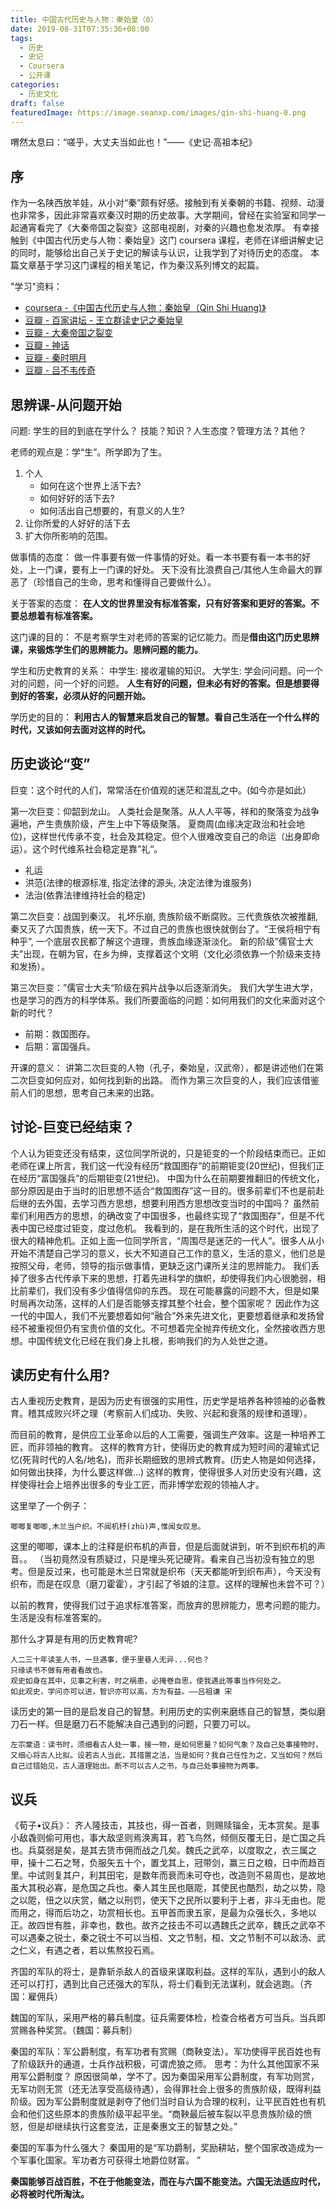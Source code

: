 ```yaml
---
title: 中国古代历史与人物：秦始皇（0）
date: 2019-08-31T07:35:36+08:00
tags:
  - 历史
  - 史记
  - Coursera
  - 公开课
categories:
  - 历史文化
draft: false
featuredImage: https://image.seanxp.com/images/qin-shi-huang-0.png
---
```

喟然太息曰：“嗟乎，大丈夫当如此也！”——《史记·高祖本纪》
<!--more-->

## 序
作为一名陕西放羊娃，从小对“秦”颇有好感。接触到有关秦朝的书籍、视频、动漫也非常多，因此非常喜欢秦汉时期的历史故事。大学期间，曾经在实验室和同学一起通宵看完了《大秦帝国之裂变》这部电视剧，对秦的兴趣也愈发浓厚。
有幸接触到《中国古代历史与人物：秦始皇》这门 coursera 课程，老师在详细讲解史记的同时，能够给出自己关于史记的解读与认识，让我学到了对待历史的态度。
本篇文章基于学习这门课程的相关笔记，作为秦汉系列博文的起篇。

"学习"资料：
* [coursera -《中国古代历史与人物：秦始皇（Qin Shi Huang)》](https://zh.coursera.org/learn/qin-shi-huang)
* [豆瓣 - 百家讲坛 - 王立群读史记之秦始皇](https://movie.douban.com/subject/26933221/)
* [豆瓣 - 大秦帝国之裂变](https://movie.douban.com/subject/3114220/)
* [豆瓣 - 神话](https://movie.douban.com/subject/3732699/)
* [豆瓣 - 秦时明月](https://movie.douban.com/subject/3074717/)
* [豆瓣 - 吕不韦传奇](https://movie.douban.com/subject/3018524/)

## 思辨课-从问题开始
问题: 学生的目的到底在学什么？
技能？知识？人生态度？管理方法？其他？

老师的观点是：学“生”。所学即为了生。

1. 个人
	* 如何在这个世界上活下去? 
	* 如何好好的活下去?
	* 如何活出自己想要的，有意义的人生?
2. 让你所爱的人好好的活下去
3. 扩大你所影响的范围。

做事情的态度：
做一件事要有做一件事情的好处。看一本书要有看一本书的好处，上一门课，要有上一门课的好处。
天下没有比浪费自己/其他人生命最大的罪恶了（珍惜自己的生命，思考和懂得自己要做什么）。

关于答案的态度：
**在人文的世界里没有标准答案，只有好答案和更好的答案。不要总想着有标准答案。**

这门课的目的：
不是考察学生对老师的答案的记忆能力。而是**借由这门历史思辨课，来锻炼学生们的思辨能力。思辨问题的能力。**

学生和历史教育的关系：
中学生: 接收灌输的知识。
大学生: 学会问问题。问一个对的问题，问一个好的问题。
**人生有好的问题，但未必有好的答案。但是想要得到好的答案，必须从好的问题开始。**

学历史的目的：
**利用古人的智慧来启发自己的智慧。看自己生活在一个什么样的时代，又该如何去面对这样的时代。**

## 历史谈论“变”
巨变：这个时代的人们，常常活在价值观的迷茫和混乱之中。(如今亦是如此）

第一次巨变：仰韶到龙山。
人类社会是聚落。从人人平等，祥和的聚落变为战争遍地，产生贵族阶级，产生上中下等级聚落。
夏商周(血缘决定政治和社会地位)，这样世代传承不变，社会及其稳定。但个人很难改变自己的命运（出身即命运）。这个时代维系社会稳定是靠”礼“。

* 礼运
* 洪范(法律的根源标准, 指定法律的源头, 决定法律为谁服务)
* 法治(依靠法律维持社会的稳定)

第二次巨变：战国到秦汉。
礼坏乐崩, 贵族阶级不断腐败。三代贵族依次被推翻, 秦又灭了六国贵族，统一天下。不过自己的贵族也很快就倒台了。“王侯将相宁有种乎”, 一个底层农民都了解这个道理，贵族血缘逐渐淡化。
新的阶级”儒官士大夫”出现，在朝为官，在乡为绅，支撑着这个文明（文化必须依靠一个阶级来支持和发扬）。

第三次巨变：”儒官士大夫“阶级在鸦片战争以后逐渐消失。
我们大学生进大学，也是学习的西方的科学体系。我们所要面临的问题：如何用我们的文化来面对这个新的时代？
* 前期：救国图存。
* 后期：富国强兵。

开课的意义：
讲第二次巨变的人物（孔子，秦始皇，汉武帝），都是讲述他们在第二次巨变如何应对，如何找到新的出路。
而作为第三次巨变的人，我们应该借鉴前人们的思想，思考自己未来的出路。

## 讨论-巨变已经结束？

个人认为钜变还没有结束，这位同学所说的，只是钜变的一个阶段结束而已。正如老师在课上所言，我们这一代没有经历“救国图存”的前期钜变(20世纪)，但我们正在经历“富国强兵”的后期钜变(21世纪)。
中国为什么在前期要推翻旧的传统文化，部分原因是由于当时的旧思想不适合“救国图存”这一目的。很多前辈们不也是前赴后继的去外国，去学习西方思想，想要利用西方思想改变当时的中国吗？
虽然前辈们利用西方的思想，的确改变了中国很多，也最终实现了“救国图存”，但是不代表中国已经度过钜变，度过危机。
我看到的，是在我所生活的这个时代，出现了很大的精神危机。正如上面一位同学所言，“周围尽是迷茫的一代人”。很多人从小开始不清楚自己学习的意义，长大不知道自己工作的意义，生活的意义，他们总是按照父母，老师，领导的指示做事情，更缺乏这门课所关注的思辨能力。
我们丢掉了很多古代传承下来的思想，打着先进科学的旗帜，却使得我们内心很脆弱，相比前辈们，我们没有多少值得信仰的东西。
现在可能暴露的问题不大，但是如果时局再次动荡，这样的人们是否能够支撑其整个社会，整个国家呢？
因此作为这一代的中国人，我们不光要想着如何“融合”外来先进文化，更要想着继承和发扬曾经不被重视但仍有宝贵价值的文化。不可想着完全抛弃传统文化，全然接收西方思想。中国传统文化已经在我们身上扎根，影响我们的为人处世之道。

## 读历史有什么用?
古人重视历史教育，是因为历史有很强的实用性，历史学是培养各种领袖的必备教育。稽其成败兴坏之理（考察前人们成功、失败、兴起和衰落的规律和道理）。

而目前的教育，是供应工业革命以后的人工需要，强调生产效率。这是一种培养工匠，而非领袖的教育。
这样的教育方针，使得历史的教育成为短时间的灌输式记忆(死背时代的人名/地名)，而非长期细致的思辨式教育。(历史人物是如何选择，如何做出抉择，为什么要这样做...)
这样的教育，使得很多人对历史没有兴趣，这样使得社会上培养出很多的专业工匠，而非博学宏观的领袖人才。

这里举了一个例子：

	唧唧复唧唧,木兰当户织。不闻机杼(zhù)声,惟闻女叹息。

这里的唧唧，课本上的注释是织布机的声音，但是后面就讲到，听不到织布机的声音。。
（当初竟然没有质疑过，只是埋头死记硬背。看来自己当初没有独立的思考。但是反过来，也可能是木兰日常就是织布（天天都能听到织布声），今天没有织布，而是在叹息（磨刀霍霍），才引起了爷娘的注意。这样的理解也未尝不可？）

以前的教育，使得我们过于追求标准答案，而放弃的思辨能力，思考问题的能力。生活是没有标准答案的。

那什么才算是有用的历史教育呢?

	人二三十年读圣人书，一旦遇事，便于里巷人无异...何也？
	只缘读书不做有用者看故也。
	观史如身在其中，见事之利害，时之祸患，必掩卷自思，使我遇此等事当作何处之。
	如此观史，学问亦可以进，智识亦可以高，方为有益。——吕祖谦 宋

读历史的第一目的是启发自己的智慧。利用历史的实例来磨练自己的智慧，类似磨刀石一样。但是磨刀石不能解决自己遇到的问题，只要刀可以。

	左宗棠语：读书时，须细看古人处一事，接一物，是如何思量？如何气象？及自己处事接物时，又细心将古人比拟。设若古人当此，其措置之法，当是如何？我自己任性为之，又当如何？然后自己过错始见，古人道理始出。断不可以古人之书，与自己处事接物为两事。

## 议兵

《荀子•议兵》：
齐人隆技击，其技也，得一首者，则赐赎锱金，无本赏矣。是事小敌毳则偷可用也，事大敌坚则焉涣离耳，若飞鸟然，倾侧反覆无日，是亡国之兵也。兵莫弱是矣，是其去赁市佣而战之几矣。魏氏之武卒，以度取之，衣三属之甲，操十二石之弩，负服矢五十个，置戈其上，冠带剑，赢三日之粮，日中而趋百里。中试则复其户，利其田宅，是数年而衰而未可夺也，改造则不易周也，是故地虽大其税必寡，是危国之兵也。秦人其生民也陿阸，其使民也酷烈，劫之以势，隐之以阸，忸之以庆赏，䲡之以刑罚，使天下之民所以要利于上者，非斗无由也。阸而用之，得而后功之，功赏相长也。五甲首而隶五家，是最为众强长久，多地以正。故四世有胜，非幸也，数也。故齐之技击不可以遇魏氏之武卒，魏氏之武卒不可以遇秦之锐士，秦之锐士不可以当桓、文之节制，桓、文之节制不可以敌汤、武之仁义，有遇之者，若以焦熬投石焉。

齐国的军队的将士，是靠斩杀敌人的首级来谋取利益。这样的军队，遇到小的敌人还可以打打，遇到比自己还强大的军队，将士们看到无法谋利，就会逃跑。（齐国：雇佣兵）

魏国的军队，采用严格的募兵制度。征兵需要体检，检查合格者方可当兵。当兵即赏赐各种奖赏。（魏国：募兵制）

秦国的军队：军公爵制度，有军功者有赏赐（商鞅变法）。军功使得平民百姓也有了阶级跃升的通道，士兵作战积极，可谓虎狼之师。
思考：为什么其他国家不采用军公爵制度？
原因很简单，学不了。因为秦国采用军公爵制度，有军功则赏，无军功则无赏（还无法享受高级待遇），会得罪社会上很多的贵族阶级，既得利益阶级。因为军公爵制度就是剥夺了他们当时自认为合理的权利，让平民百姓也有机会和他们这些原本的贵族阶级平起平坐。“商鞅最后被车裂以平息贵族阶级的愤怒，但是却继续执行这套变法，正是秦惠文王的智慧之处。”

秦国的军事为什么强大？
秦国用的是“军功爵制，奖励耕站，整个国家改造成为一个军事化国家。军功者方可获得土地爵位财富。 ”

**秦国能够百战百胜，不在于他能变法，而在与六国不能变法。六国无法适应时代，必将被时代所淘汰。**
